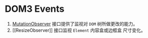 
# DOM3 Events

1. [MutationObserver](https://developer.mozilla.org/zh-CN/docs/Web/API/MutationObserver) 接口提供了监视对 `DOM` 树所做更改的能力。
2. [[ResizeObserver]] 接口监视 `Element` 内容盒或边框盒 尺寸变化。